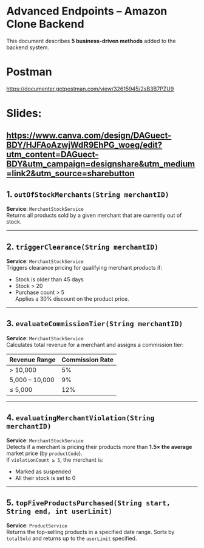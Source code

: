 #  Advanced Endpoints – Amazon Clone Backend

This document describes **5 business-driven methods** added to the backend system.
# Postman
https://documenter.getpostman.com/view/32615945/2sB3B7PZU9

# Slides:
https://www.canva.com/design/DAGuect-BDY/HJFAoAzwjWdR9EhPG_woeg/edit?utm_content=DAGuect-BDY&utm_campaign=designshare&utm_medium=link2&utm_source=sharebutton
---

## 1. `outOfStockMerchants(String merchantID)`

**Service**: `MerchantStockService`  
Returns all products sold by a given merchant that are currently out of stock.

---

## 2. `triggerClearance(String merchantID)`

**Service**: `MerchantStockService`  
Triggers clearance pricing for qualifying merchant products if:
- Stock is older than 45 days
- Stock > 20
- Purchase count > 5  
  Applies a 30% discount on the product price.

---

## 3. `evaluateCommissionTier(String merchantID)`

**Service**: `MerchantStockService`  
Calculates total revenue for a merchant and assigns a commission tier:

| Revenue Range        | Commission Rate |
|----------------------|------------------|
| > 10,000             | 5%               |
| 5,000 – 10,000       | 9%               |
| ≤ 5,000              | 12%              |

---

## 4. `evaluatingMerchantViolation(String merchantID)`

**Service**: `MerchantStockService`  
Detects if a merchant is pricing their products more than **1.5× the average** market price (by `productCode`).  
If `violationCount ≥ 5`, the merchant is:
- Marked as suspended
- All their stock is set to 0

---

## 5. `topFiveProductsPurchased(String start, String end, int userLimit)`

**Service**: `ProductService`  
Returns the top-selling products in a specified date range. Sorts by `totalSold` and returns up to the `userLimit` specified.

